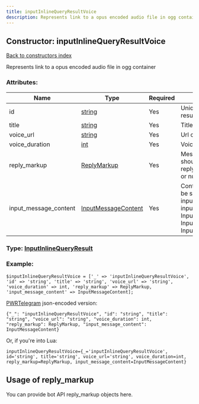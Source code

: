 ```yaml
---
title: inputInlineQueryResultVoice
description: Represents link to a opus encoded audio file in ogg container
---
```

## Constructor: inputInlineQueryResultVoice  
[Back to constructors index](index.md)



Represents link to a opus encoded audio file in ogg container

### Attributes:

| Name     |    Type       | Required | Description |
|----------|---------------|----------|-------------|
|id|[string](../types/string.md) | Yes|Unique identifier of this result|
|title|[string](../types/string.md) | Yes|Title of the voice file|
|voice\_url|[string](../types/string.md) | Yes|Url of the voice file|
|voice\_duration|[int](../types/int.md) | Yes|Voice duration in seconds|
|reply\_markup|[ReplyMarkup](../types/ReplyMarkup.md) | Yes|Message reply markup, should be of type replyMarkupInlineKeyboard or null|
|input\_message\_content|[InputMessageContent](../types/InputMessageContent.md) | Yes|Content of the message to be sent, should be of type inputMessageText or inputMessageVoice or InputMessageLocation or InputMessageVenue or InputMessageContact|



### Type: [InputInlineQueryResult](../types/InputInlineQueryResult.md)


### Example:

```
$inputInlineQueryResultVoice = ['_' => 'inputInlineQueryResultVoice', 'id' => 'string', 'title' => 'string', 'voice_url' => 'string', 'voice_duration' => int, 'reply_markup' => ReplyMarkup, 'input_message_content' => InputMessageContent];
```  

[PWRTelegram](https://pwrtelegram.xyz) json-encoded version:

```
{"_": "inputInlineQueryResultVoice", "id": "string", "title": "string", "voice_url": "string", "voice_duration": int, "reply_markup": ReplyMarkup, "input_message_content": InputMessageContent}
```


Or, if you're into Lua:  


```
inputInlineQueryResultVoice={_='inputInlineQueryResultVoice', id='string', title='string', voice_url='string', voice_duration=int, reply_markup=ReplyMarkup, input_message_content=InputMessageContent}

```



## Usage of reply_markup

You can provide bot API reply_markup objects here.  


